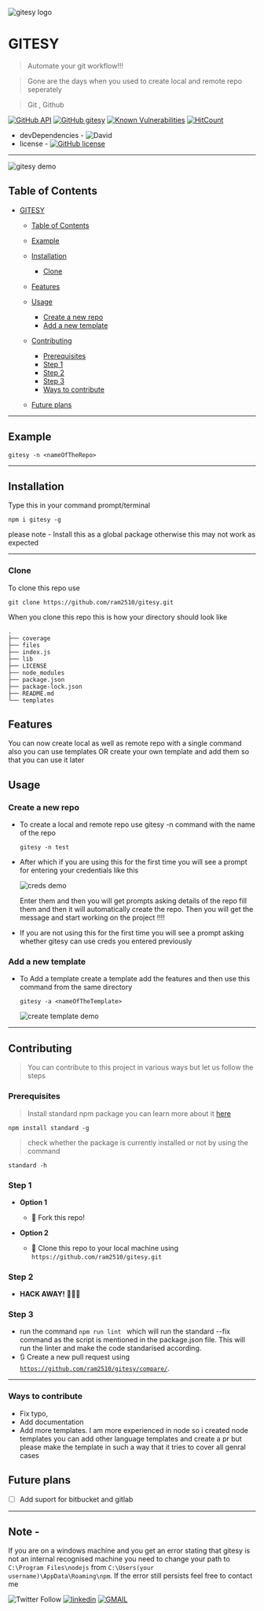 
![gitesy logo](files/LogoMakr_4LW8VJ.png)


# GITESY

> Automate your git workflow!!!

> Gone are the days when you used to create local and remote repo seperately

> Git , Github

[![GitHub API](https://img.shields.io/badge/GitHub-API-teal.svg?style=flat&logo=github)](https://developer.github.com/v3/) [![GitHub gitesy](https://img.shields.io/badge/gitesy-blue.svg?style=flat&logo=github)](https://gitesy.com/) [![Known Vulnerabilities](https://snyk.io/test/github/ram2510/gitesy/badge.svg?targetFile=package.json)](https://snyk.io/test/github/ram2510/gitesy?targetFile=package.json) 
[![HitCount](https://hits.dwyl.com/ram2510/gitesy.svg)](https://hits.dwyl.com/ram2510/gitesy)

- devDependencies - ![David](https://img.shields.io/david/dev/ram2510/gitesy.svg?style=flat-square)
- license - [![GitHub license](https://img.shields.io/github/license/ram2510/gitesy.svg?style=flat&logo=github)](https://github.com/ram2510/gitesy/blob/master/LICENSE)

<hr>


![gitesy demo](files/gitesy.gif)

## Table of Contents 


- [GITESY](#gitesy)
  - [Table of Contents](#table-of-contents)
  - [Example](#example)
  - [Installation](#installation)
    - [Clone](#clone)
  - [Features](#features)
  - [Usage](#usage)
    - [Create a new repo](#create-a-new-repo)
    - [Add a new template](#add-a-new-template)
  - [Contributing](#contributing)
    - [Prerequisites](#prerequisites)
    - [Step 1](#step-1)
    - [Step 2](#step-2)
    - [Step 3](#step-3)
    - [Ways to contribute](#ways-to-contribute)

   - [Future plans](#future-plans )

---

## Example 

```
gitesy -n <nameOfTheRepo> 

```

---


## Installation

Type this in your command prompt/terminal

```
npm i gitesy -g
```

please note - Install this as a global package otherwise this may not work as expected

---

### Clone
To clone this repo use

```
git clone https://github.com/ram2510/gitesy.git
```

When you clone this repo this is how your directory should look like
  ```
 .
├── coverage
├── files
├── index.js
├── lib
├── LICENSE
├── node_modules
├── package.json
├── package-lock.json
├── README.md
└── templates
  ```


## Features

You can now create local as well as remote repo with a single command also you can use templates OR create your own template and add them 
so that you can use it later 

## Usage 

### Create a new repo
- To create a local and remote repo use gitesy -n command with the name of the repo
  ```
  gitesy -n test
  ```

- After which if you are using this for the first time you will see a prompt for entering your credentials like this
  
  ![creds demo](files/creds.png)

  Enter them and then you will get prompts asking details of the repo fill them and then it will automatically create the repo. Then you will get the message and start working on the project !!!!
  
 - If you are not using this for the first time you will see a prompt asking whether gitesy can use creds you entered previously


### Add a new template
- To Add a template create a template add the features and then use this command from the same directory
  ```
  gitesy -a <nameOfTheTemplate>
  ```
  ![create template demo](files/template.gif)


---

## Contributing

> You can contribute to this project in various ways but let us follow the steps

### Prerequisites
> Install standard npm package you can learn more about it [here](https://standardjs.com)
```
npm install standard -g
```
> check whether the package is currently installed or not by using the command
```
standard -h
```

### Step 1

- **Option 1**
    - 🍴 Fork this repo!

- **Option 2**
    - 👯 Clone this repo to your local machine using `https://github.com/ram2510/gitesy.git`

### Step 2

- **HACK AWAY!** 🔨🔨🔨

### Step 3
- run the command ```npm run lint ``` which will run the standard --fix command as the script is mentioned in the package.json file. This will run the linter and make the code standarised according.
- 🔃 Create a new pull request using <a href="https://github.com/ram2510/gitesy/compare/" target="_blank">`https://github.com/ram2510/gitesy/compare/`</a>.

---

### Ways to contribute
- Fix typo,
- Add documentation
- Add more templates. I am more experienced in node so i created node templates you can add other language templates and create a pr but please make the template in such a way that it tries to cover all genral cases



## Future plans 
- [ ] Add suport for bitbucket and gitlab 

---
## Note - 
If you are on a windows machine and you get an error stating that gitesy is not an internal recognised machine you need to change your path to ```C:\Program Files\nodejs``` from ```C:\Users(your username)\AppData\Roaming\npm```. If the error still persists feel free to contact me


![Twitter Follow](https://img.shields.io/twitter/follow/codingpanda25.svg?label=Follow&style=social)
 [![linkedin](https://img.shields.io/badge/connect%20with%20me-linkedIn-green.svg?style=for-the-badge&logo=appveyor)](https://www.linkedin.com/in/iamram2510) [![GMAIL](https://img.shields.io/static/v1.svg?label=send&message=iamram2510@ieee.org&color=red&logo=gmail&style=social)](https://www.github.com/ram2510) 
